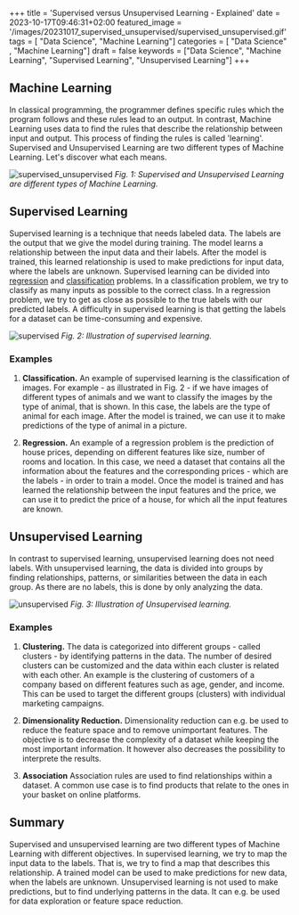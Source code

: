 +++
title = 'Supervised versus Unsupervised Learning - Explained'
date = 2023-10-17T09:46:31+02:00
featured_image = '/images/20231017_supervised_unsupervised/supervised_unsupervised.gif'
tags = [ "Data Science", "Machine Learning"]
categories = [ "Data Science" , "Machine Learning"]
draft = false
keywords = ["Data Science", "Machine Learning", "Supervised Learning", "Unsupervised Learning"]
+++

## Machine Learning

In classical programming, the programmer defines specific rules which the program follows and these rules lead to an output. In contrast, Machine Learning uses data to find the rules that describe the relationship between input and output. This process of finding the rules is called 'learning'. Supervised and Unsupervised Learning are two different types of Machine Learning. Let's discover what each means.

![supervised_unsupervised](/images/20231017_supervised_unsupervised/supervised_unsupervised.gif)
*Fig. 1: Supervised and Unsupervised Learning are different types of Machine Learning.*
## Supervised Learning

Supervised learning is a technique that needs labeled data. The labels are the output that we give the model during training. The model learns a relationship between the input data and their labels. After the model is trained, this learned relationship is used to make predictions for input data, where the labels are unknown. Supervised learning can be divided into [regression](https://en.wikipedia.org/wiki/Regression_analysis) and [classification](https://en.wikipedia.org/wiki/Statistical_classification) problems. In a classification problem, we try to classify as many inputs as possible to the correct class. In a regression problem, we try to get as close as possible to the true labels with our predicted labels. A difficulty in supervised learning is that getting the labels for a dataset can be time-consuming and expensive.

![supervised](/images/20231017_supervised_unsupervised/supervised.gif)
*Fig. 2: Illustration of supervised learning.*
### Examples

1. **Classification.**
An example of supervised learning is the classification of images. For example - as illustrated in Fig. 2 - if we have images of different types of animals and we want to classify the images by the type of animal, that is shown. In this case, the labels are the type of animal for each image. After the model is trained, we can use it to make predictions of the type of animal in a picture.

2. **Regression.** 
An example of a regression problem is the prediction of house prices, depending on different features like size, number of rooms and location. In this case, we need a dataset that contains all the information about the features and the corresponding prices - which are the labels - in order to train a model. Once the model is trained and has learned the relationship between the input features and the price, we can use it to predict the price of a house, for which all the input features are known. 

## Unsupervised Learning

In contrast to supervised learning, unsupervised learning does not need labels. With unsupervised learning, the data is divided into groups by finding relationships, patterns, or similarities between the data in each group. As there are no labels, this is done by only analyzing the data. 

![unsupervised](/images/20231017_supervised_unsupervised/unsupervised.gif)
*Fig. 3: Illustration of Unsupervised learning.*

### Examples

1. **Clustering.** The data is categorized into different groups - called clusters - by identifying patterns in the data. The number of desired clusters can be customized and the data within each cluster is related with each other. An example is the clustering of customers of a company based on different features such as age, gender, and income. This can be used to target the different groups (clusters) with individual marketing campaigns. 

2. **Dimensionality Reduction.** Dimensionality reduction can e.g. be used to reduce the feature space and to remove unimportant features. The objective is to decrease the complexity of a dataset while keeping the most important information. It however also decreases the possibility to interprete the results.

3. **Association** Association rules are used to find relationships within a dataset. A common use case is to find products that relate to the ones in your basket on online platforms.

## Summary

Supervised and unsupervised learning are two different types of Machine Learning with different objectives. In supervised learning, we try to map the input data to the labels. That is, we try to find a map that describes this relationship. A trained model can be used to make predictions for new data, when the labels are unknown. Unsupervised learning is not used to make predictions, but to find underlying patterns in the data. It can e.g. be used for data exploration or feature space reduction.
